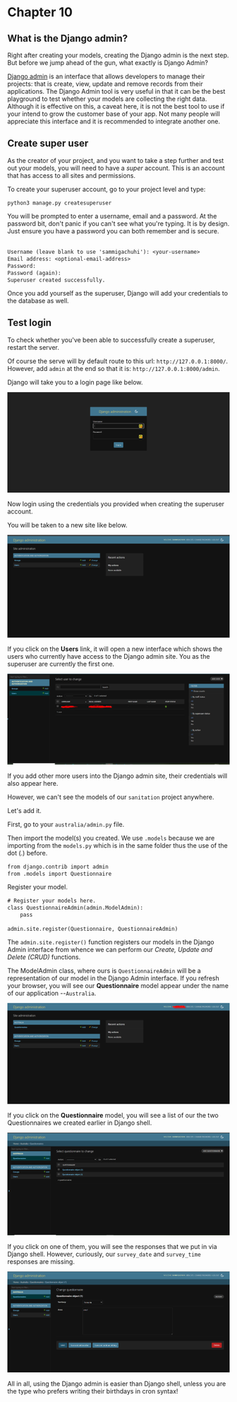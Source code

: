 # Chapter 10 

## What is the Django admin?

Right after creating your models, creating the Django admin is the next step. But before we jump ahead of the gun, what exactly is Django Admin? 

[Django admin](https://developer.mozilla.org/en-US/docs/Learn_web_development/Extensions/Server-side/Django/Admin_site) is an interface that allows developers to manage their projects: that is create, view, update and remove records from their applications. The Django Admin tool is very useful in that it can be the best playground to test whether your models are collecting the right data. Although it is effective on this, a caveat here, it is not the best tool to use if your intend to grow the customer base of your app. Not many people will appreciate this interface and it is recommended to integrate another one. 

## Create super user

As the creator of your project, and you want to take a step further and test out your models, you will need to have a *super* account. This is an account that has access to all sites and permissions. 

To create your superuser account, go to your project level and type:

```
python3 manage.py createsuperuser
```

You will be prompted to enter a username, email and a password. At the password bit, don't panic if you can't see what you're typing. It is by design. Just ensure you have a password you can both remember and is secure. 

```

Username (leave blank to use 'sammigachuhi'): <your-username>
Email address: <optional-email-address>
Password: 
Password (again): 
Superuser created successfully.
```

Once you add yourself as the superuser, Django will add your credentials to the database as well.

## Test login

To check whether you've been able to successfully create a superuser, restart the server.

Of course the serve will by default route to this url: `http://127.0.0.1:8000/`. However, add `admin` at the end so that it is: `http://127.0.0.1:8000/admin`. 

Django will take you to a login page like below. 

![Django admin login page](images/django_admin_login.PNG)

Now login using the credentials you provided when creating the superuser account. 

You will be taken to a new site like below.

![Django admin website](images/djang_admin_website.PNG)

If you click on the **Users** link, it will open a new interface which shows the users who currently have access to the Django admin site. You as the superuser are currently the first one. 

![Django users](images/django_users.PNG)

If you add other more users into the Django admin site, their credentials will also appear here.

However, we can't see the models of our `sanitation` project anywhere. 

Let's add it.

First, go to your `australia/admin.py` file.

Then import the model(s) you created. We use `.models` because we are importing from the `models.py` which is in the same folder thus the use of the dot (.) before.

```
from django.contrib import admin
from .models import Questionnaire

```

Register your model. 

```
# Register your models here.
class QuestionnaireAdmin(admin.ModelAdmin):
    pass 

admin.site.register(Questionnaire, QuestionnaireAdmin)

```

The `admin.site.register()` function registers our models in the Django Admin interface from whence we can perform our *Create, Update and Delete (CRUD)* functions.

The ModelAdmin class, where ours is `QuestionnaireAdmin` will be a representation of our model in the Django Admin interface. If you refresh your browser, you will see our **Questionnaire** model appear under the name of our application --`Australia`. 

![Django models in Admin site](images/django_models.PNG)

If you click on the **Questionnaire** model, you will see a list of our the two Questionnaires we created earlier in Django shell. 

![Django models listed](images/django_models_listed.PNG)

If you click on one of them, you will see the responses that we put in via Django shell. However, curiously, our `survey_date` and `survey_time` responses are missing. 

![Django model responses](images/django_model_responses.PNG)

All in all, using the Django admin is easier than Django shell, unless you are the type who prefers writing their birthdays in cron syntax!


